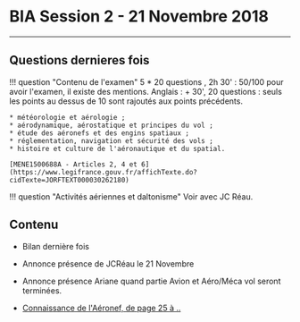 # BIA Session 2 - 21 Novembre 2018

---
## Questions dernieres fois

!!! question "Contenu de l'examen"
	5 * 20 questions , 2h 30' : 50/100 pour avoir l'examen, il existe des mentions.
	Anglais : + 30', 20 questions : seuls les points au dessus de 10 sont rajoutés aux points précédents.
	
	* météorologie et aérologie ;
	* aérodynamique, aérostatique et principes du vol ;
	* étude des aéronefs et des engins spatiaux ;
	* réglementation, navigation et sécurité des vols ;
	* histoire et culture de l'aéronautique et du spatial.
	
	[MENE1500688A - Articles 2, 4 et 6](https://www.legifrance.gouv.fr/affichTexte.do?cidTexte=JORFTEXT000030262180)
	
!!! question "Activités aériennes et daltonisme"
	Voir avec JC Réau.

## Contenu

* Bilan dernière fois
* Annonce présence de JCRéau le 21 Novembre
* Annonce présence Ariane quand partie Avion et Aéro/Méca vol seront terminées.

* [Connaissance de l'Aéronef, de page 25 à ..](../themes/support/aeronef/BIA_AERONEFS_TOURNEFEUILLE.pdf)
